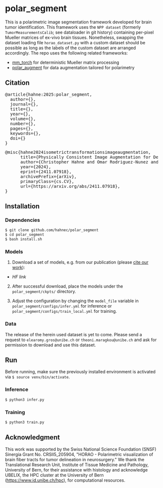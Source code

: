 # polar_segment

This is a polarimetric image segmentation framework developed for brain tumor identification. This framework uses the `NPP dataset` (formerly `TumorMeasurementsCalib`; see dataloader in git history) containing per-pixel Mueller matrices of ex-vivo brain tissues. Nonetheless, swapping the dataset loading file `horao_dataset.py` with a custom dataset should be possible as long as the labels of the custom dataset are arranged accordingly. The repo uses the following related frameworks:

- [mm_torch](https://github.com/hahnec/mm_torch) for deterministic Mueller matrix processing
- [polar_augment](https://github.com/hahnec/polar_augment) for data augmentation tailored for polarimetry

## Citation

<pre>@article{hahne:2025:polar_segment,
  author={},
  journal={}, 
  title={}, 
  year={},
  volume={},
  number={},
  pages={},
  keywords={},
  doi={}
}</pre>

<pre>@misc{hahne2024isometrictransformationsimageaugmentation,
      title={Physically Consistent Image Augmentation for Deep Learning in Mueller Matrix Polarimetry}, 
      author={Christopher Hahne and Omar Rodriguez-Nunez and Éléa Gros and Théotim Lucas and Ekkehard Hewer and Tatiana Novikova and Theoni Maragkou and Philippe Schucht and Richard McKinley},
      year={2024},
      eprint={2411.07918},
      archivePrefix={arXiv},
      primaryClass={cs.CV},
      url={https://arxiv.org/abs/2411.07918}, 
} </pre>

## Installation

### Dependencies

```bash
$ git clone github.com/hahnec/polar_segment
$ cd polar_segment
$ bash install.sh
```

### Models

1. Download a set of models, e.g. from our publication (please [cite our work](#citation)):

  - *HF link*

2. After successful download, place the models under the `polar_segment/ckpts/` directory.

3. Adjust the configuration by changing the `model_file` variable in `polar_segment/configs/infer.yml` for inference or `polar_segment/configs/train_local.yml` for training.

### Data

The release of the herein used dataset is yet to come. Please send a request to `elearomy.gros@unibe.ch` or `theoni.maragkou@unibe.ch` and ask for permission to download and use this dataset.

## Run

Before running, make sure the previously installed environment is activated via `$ source venv/bin/activate`.

### Inference
```bash
$ python3 infer.py
```

### Training
```bash
$ python3 train.py
```

## Acknowledgment

This work was supported by the Swiss National Science Foundation (SNSF) Sinergia Grant No. CRSII5\_205904, "HORAO - Polarimetric visualization of brain fiber tracts for tumor delineation in neurosurgery." We thank the Translational Research Unit, Institute of Tissue Medicine and Pathology, University of Bern, for their assistance with histology and acknowledge UBELIX, the HPC cluster at the University of Bern (https://www.id.unibe.ch/hpc), for computational resources.
